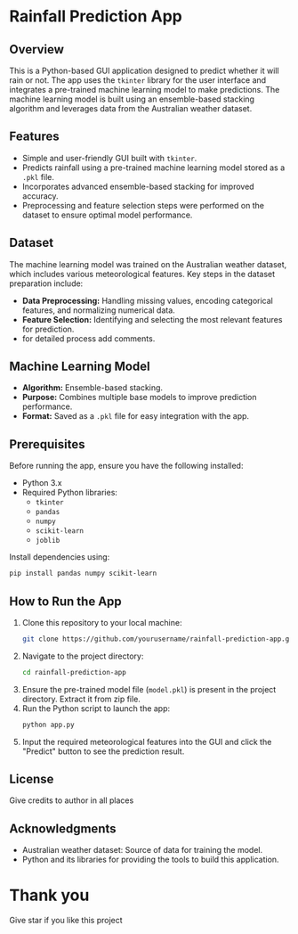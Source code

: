 # Rainfall Prediction App

## Overview
This is a Python-based GUI application designed to predict whether it will rain or not. The app uses the `tkinter` library for the user interface and integrates a pre-trained machine learning model to make predictions. The machine learning model is built using an ensemble-based stacking algorithm and leverages data from the Australian weather dataset.

## Features
- Simple and user-friendly GUI built with `tkinter`.
- Predicts rainfall using a pre-trained machine learning model stored as a `.pkl` file.
- Incorporates advanced ensemble-based stacking for improved accuracy.
- Preprocessing and feature selection steps were performed on the dataset to ensure optimal model performance.

## Dataset
The machine learning model was trained on the Australian weather dataset, which includes various meteorological features. Key steps in the dataset preparation include:
- **Data Preprocessing:** Handling missing values, encoding categorical features, and normalizing numerical data.
- **Feature Selection:** Identifying and selecting the most relevant features for prediction.
- for detailed process add comments.

## Machine Learning Model
- **Algorithm:** Ensemble-based stacking.
- **Purpose:** Combines multiple base models to improve prediction performance.
- **Format:** Saved as a `.pkl` file for easy integration with the app.

## Prerequisites
Before running the app, ensure you have the following installed:
- Python 3.x
- Required Python libraries:
  - `tkinter`
  - `pandas`
  - `numpy`
  - `scikit-learn`
  - `joblib`

Install dependencies using:
```bash
pip install pandas numpy scikit-learn
```

## How to Run the App
1. Clone this repository to your local machine:
   ```bash
   git clone https://github.com/yourusername/rainfall-prediction-app.git
   ```
2. Navigate to the project directory:
   ```bash
   cd rainfall-prediction-app
   ```
3. Ensure the pre-trained model file (`model.pkl`) is present in the project directory. Extract it from zip file.
4. Run the Python script to launch the app:
   ```bash
   python app.py
   ```
5. Input the required meteorological features into the GUI and click the "Predict" button to see the prediction result.


## License
Give credits to author in all places 
## Acknowledgments
- Australian weather dataset: Source of data for training the model.
- Python and its libraries for providing the tools to build this application.

# Thank you
Give star if you like this project
